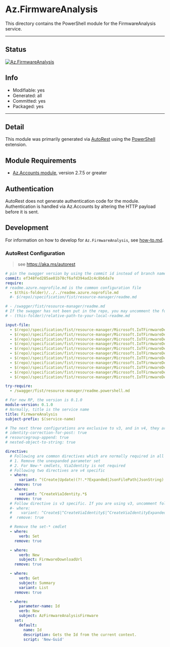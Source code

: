 <!-- region Generated -->
# Az.FirmwareAnalysis
This directory contains the PowerShell module for the FirmwareAnalysis service.

---
## Status
[![Az.FirmwareAnalysis](https://img.shields.io/powershellgallery/v/Az.FirmwareAnalysis.svg?style=flat-square&label=Az.FirmwareAnalysis "Az.FirmwareAnalysis")](https://www.powershellgallery.com/packages/Az.FirmwareAnalysis/)

## Info
- Modifiable: yes
- Generated: all
- Committed: yes
- Packaged: yes

---
## Detail
This module was primarily generated via [AutoRest](https://github.com/Azure/autorest) using the [PowerShell](https://github.com/Azure/autorest.powershell) extension.

## Module Requirements
- [Az.Accounts module](https://www.powershellgallery.com/packages/Az.Accounts/), version 2.7.5 or greater

## Authentication
AutoRest does not generate authentication code for the module. Authentication is handled via Az.Accounts by altering the HTTP payload before it is sent.

## Development
For information on how to develop for `Az.FirmwareAnalysis`, see [how-to.md](how-to.md).
<!-- endregion -->

### AutoRest Configuration
> see https://aka.ms/autorest

```yaml
# pin the swagger version by using the commit id instead of branch name
commit: ef348fed285ae01b78cf6afd394ad2c4c8b6da7e
require:
# readme.azure.noprofile.md is the common configuration file
  - $(this-folder)/../../readme.azure.noprofile.md
  #- $(repo)/specification/fist/resource-manager/readme.md

# - /swagger/fist/resource-manager/readme.md
# If the swagger has not been put in the repo, you may uncomment the following line and refer to it locally
# - (this-folder)/relative-path-to-your-local-readme.md

input-file:
  - $(repo)/specification/fist/resource-manager/Microsoft.IoTFirmwareDefense/stable/2024-01-10/firmwares.json
  - $(repo)/specification/fist/resource-manager/Microsoft.IoTFirmwareDefense/stable/2024-01-10/workspaces.json
  - $(repo)/specification/fist/resource-manager/Microsoft.IoTFirmwareDefense/stable/2024-01-10/binaryHardeningResults.json
  - $(repo)/specification/fist/resource-manager/Microsoft.IoTFirmwareDefense/stable/2024-01-10/sbomComponents.json
  - $(repo)/specification/fist/resource-manager/Microsoft.IoTFirmwareDefense/stable/2024-01-10/cves.json
  - $(repo)/specification/fist/resource-manager/Microsoft.IoTFirmwareDefense/stable/2024-01-10/cryptoCertificates.json  
  - $(repo)/specification/fist/resource-manager/Microsoft.IoTFirmwareDefense/stable/2024-01-10/cryptoKeys.json
  - $(repo)/specification/fist/resource-manager/Microsoft.IoTFirmwareDefense/stable/2024-01-10/passwordHashes.json
  - $(repo)/specification/fist/resource-manager/Microsoft.IoTFirmwareDefense/stable/2024-01-10/summaries.json  
  - $(repo)/specification/fist/resource-manager/Microsoft.IoTFirmwareDefense/stable/2024-01-10/common.json  
  - $(repo)/specification/fist/resource-manager/Microsoft.IoTFirmwareDefense/stable/2024-01-10/operations.json 

try-require: 
  - /swagger/fist/resource-manager/readme.powershell.md

# For new RP, the version is 0.1.0
module-version: 0.1.0
# Normally, title is the service name
title: FirmwareAnalysis
subject-prefix: $(service-name)

# The next three configurations are exclusive to v3, and in v4, they are activated by default. If you are still using v3, please uncomment them.
# identity-correction-for-post: true
# resourcegroup-append: true
# nested-object-to-string: true

directive:
  # Following are common directives which are normally required in all the RPs
  # 1. Remove the unexpanded parameter set
  # 2. For New-* cmdlets, ViaIdentity is not required
  # Following two directives are v4 specific
  - where:
      variant: ^(Create|Update)(?!.*?Expanded|JsonFilePath|JsonString)
    remove: true
  - where:
      variant: ^CreateViaIdentity.*$
    remove: true
  # Follow directive is v3 specific. If you are using v3, uncomment following directive and comments out two directives above
  #- where:
  #    variant: ^Create$|^CreateViaIdentity$|^CreateViaIdentityExpanded$|^Update$|^UpdateViaIdentity$
  #  remove: true

  # Remove the set-* cmdlet
  - where:
      verb: Set
    remove: true

  - where:
      verb: New
      subject: FirmwareDownloadUrl
    remove: true

  - where:
      verb: Get
      subject: Summary
      variant: List
    remove: true

  - where:
      parameter-name: Id
      verb: New
      subject: AzFirmwareAnalysisFirmware
    set:
      default:
        name: Id
        description: Gets the Id from the current context.
        script: 'New-Guid'
```
